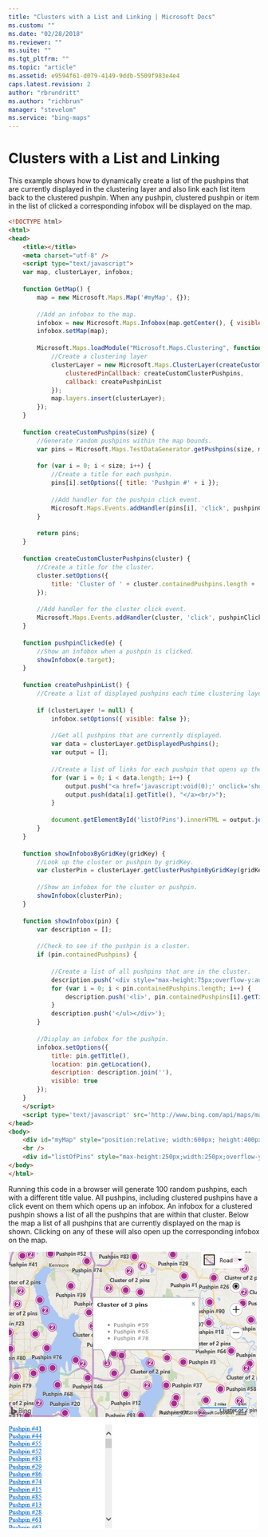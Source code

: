 ```yaml
---
title: "Clusters with a List and Linking | Microsoft Docs"
ms.custom: ""
ms.date: "02/28/2018"
ms.reviewer: ""
ms.suite: ""
ms.tgt_pltfrm: ""
ms.topic: "article"
ms.assetid: e9594f61-d079-4149-9ddb-5509f983e4e4
caps.latest.revision: 2
author: "rbrundritt"
ms.author: "richbrun"
manager: "stevelom"
ms.service: "bing-maps"
---
```

# Clusters with a List and Linking

This example shows how to dynamically create a list of the pushpins that are currently displayed in the clustering layer and also link each list item back to the clustered pushpin. When any pushpin, clustered pushpin or item in the list of clicked a corresponding infobox will be displayed on the map.

```html
<!DOCTYPE html>
<html>
<head>
    <title></title>
    <meta charset="utf-8" />
	<script type="text/javascript">
    var map, clusterLayer, infobox;

	function GetMap() {
	    map = new Microsoft.Maps.Map('#myMap', {});

        //Add an infobox to the map.
	    infobox = new Microsoft.Maps.Infobox(map.getCenter(), { visible: false });
	    infobox.setMap(map);

        Microsoft.Maps.loadModule("Microsoft.Maps.Clustering", function () {
            //Create a clustering layer
            clusterLayer = new Microsoft.Maps.ClusterLayer(createCustomPushpins(100), {
                clusteredPinCallback: createCustomClusterPushpins,
                callback: createPushpinList
            });
            map.layers.insert(clusterLayer);
        });
	}

	function createCustomPushpins(size) {
        //Generate random pushpins within the map bounds.
	    var pins = Microsoft.Maps.TestDataGenerator.getPushpins(size, map.getBounds());

	    for (var i = 0; i < size; i++) {
	        //Create a title for each pushpin.
	        pins[i].setOptions({ title: 'Pushpin #' + i });

	        //Add handler for the pushpin click event.
	        Microsoft.Maps.Events.addHandler(pins[i], 'click', pushpinClicked);
	    }

	    return pins;
	}

	function createCustomClusterPushpins(cluster) {
	    //Create a title for the cluster.
	    cluster.setOptions({
	        title: 'Cluster of ' + cluster.containedPushpins.length + ' pins'
	    });

	    //Add handler for the cluster click event.
	    Microsoft.Maps.Events.addHandler(cluster, 'click', pushpinClicked);
	}

	function pushpinClicked(e) {
        //Show an infobox when a pushpin is clicked.
	    showInfobox(e.target);
	}

	function createPushpinList() {
	    //Create a list of displayed pushpins each time clustering layer updates.

	    if (clusterLayer != null) {
	        infobox.setOptions({ visible: false });

            //Get all pushpins that are currently displayed.
	        var data = clusterLayer.getDisplayedPushpins();
	        var output = [];

            //Create a list of links for each pushpin that opens up the infobox for it.
	        for (var i = 0; i < data.length; i++) {
	            output.push("<a href='javascript:void(0);' onclick='showInfoboxByGridKey(", data[i].gridKey, ");'>");
	            output.push(data[i].getTitle(), "</a><br/>");
	        }

	        document.getElementById('listOfPins').innerHTML = output.join('');
	    }
	}

	function showInfoboxByGridKey(gridKey) {
        //Look up the cluster or pushpin by gridKey.
        var clusterPin = clusterLayer.getClusterPushpinByGridKey(gridKey);

        //Show an infobox for the cluster or pushpin.
	    showInfobox(clusterPin);
	}

	function showInfobox(pin) {
	    var description = [];

        //Check to see if the pushpin is a cluster.
	    if (pin.containedPushpins) {

	        //Create a list of all pushpins that are in the cluster.
	        description.push('<div style="max-height:75px;overflow-y:auto;"><ul>');
	        for (var i = 0; i < pin.containedPushpins.length; i++) {
	            description.push('<li>', pin.containedPushpins[i].getTitle(), '</li>');
	        }
	        description.push('</ul></div>');
	    }

        //Display an infobox for the pushpin.
	    infobox.setOptions({
	        title: pin.getTitle(),
	        location: pin.getLocation(),
	        description: description.join(''),
	        visible: true
	    });
	}
    </script>
    <script type='text/javascript' src='http://www.bing.com/api/maps/mapcontrol?callback=GetMap&key=[YOUR_BING_MAPS_KEY]' async defer></script>
</head>
<body>
    <div id="myMap" style="position:relative; width:600px; height:400px;"></div>
    <br />
    <div id="listOfPins" style="max-height:250px;width:250px;overflow-y:scroll;"></div>
</body>
</html>
```

Running this code in a browser will generate 100 random pushpins, each with a different title value. All pushpins, including clustered pushpins have a click event on them which opens up an infobox. An infobox for a clustered pushpin shows a list of all the pushpins that are within that cluster. Below the map a list of all pushpins that are currently displayed on the map is shown. Clicking on any of these will also open up the corresponding infobox on the map. 

![BMV8_ClusteringListExample](../../media/bmv8-clusteringlistexample.png)